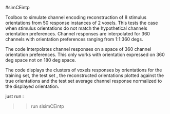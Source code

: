 
#simCEintp

Toolbox to simulate channel encoding reconstruction of 8 stimulus orientations from 50 response instances of 2 voxels. This tests the case when stimulus orientations do not match the 
hypothetical channels orientation preferences. Channel responses are interpolated for 360 channels with orientation preferences 
ranging from 1:1:360 degs.

The code Interpolates channel responses on a space of 360 channel orientation preferences. This only works with orientation expressed on 360 deg space not on 180 deg space.

The code displays the clusters of voxels responses by orientations for the training set, the test set , the reconstructed orientations plotted against the true orientations and the test set average channel response normalized to the displayed orientation.

just run :

>> run slsimCEintp
